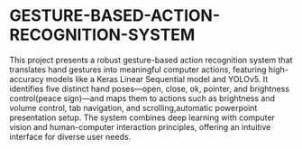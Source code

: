 # GESTURE-BASED-ACTION-RECOGNITION-SYSTEM
This project presents a robust gesture-based action recognition system that translates hand gestures into meaningful computer actions, featuring high-accuracy models like a Keras Linear Sequential model and YOLOv5. It identifies five distinct hand poses—open, close, ok, pointer, and brightness control(peace sign)—and maps them to actions such as brightness and volume control, tab navigation, and scrolling,automatic powerpoint presentation setup. The system combines deep learning with computer vision and human-computer interaction principles, offering an intuitive interface for diverse user needs.
